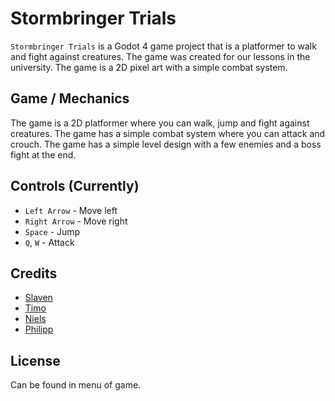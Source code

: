 # Stormbringer Trials

`Stormbringer Trials` is a Godot 4 game project that is a platformer to walk and fight against creatures. The game was created for our lessons in the university. The game is a 2D pixel art with a simple combat system.

## Game / Mechanics

The game is a 2D platformer where you can walk, jump and fight against creatures. The game has a simple combat system where you can attack and crouch. The game has a simple level design with a few enemies and a boss fight at the end.

## Controls (Currently)

- `Left Arrow` - Move left
- `Right Arrow` - Move right
- `Space` - Jump
- `Q`, `W` - Attack

## Credits

- [Slaven](https://github.com/Dzino3)
- [Timo](https://github.com/timowenz)
- [Niels](https://github.com/vescito)
- [Philipp]()

## License

Can be found in menu of game.
